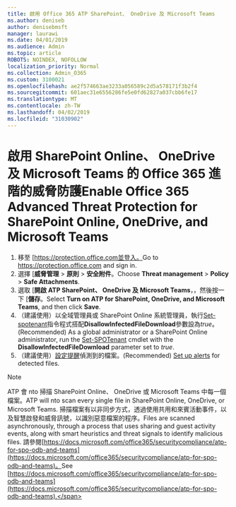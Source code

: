 ```yaml
---
title: 啟用 Office 365 ATP SharePoint、 OneDrive 及 Microsoft Teams
ms.author: deniseb
author: denisebmsft
manager: laurawi
ms.date: 04/01/2019
ms.audience: Admin
ms.topic: article
ROBOTS: NOINDEX, NOFOLLOW
localization_priority: Normal
ms.collection: Admin_O365
ms.custom: 3100021
ms.openlocfilehash: ae2f574663ae3233a056589c2d5a578171f3b2f4
ms.sourcegitcommit: 601aec31e6556286fe5e0fd62827a037cbb6fe17
ms.translationtype: MT
ms.contentlocale: zh-TW
ms.lasthandoff: 04/02/2019
ms.locfileid: "31030902"
---
```

# <a name="enable-office-365-advanced-threat-protection-for-sharepoint-online-onedrive-and-microsoft-teams"></a><span data-ttu-id="b60e5-102">啟用 SharePoint Online、 OneDrive 及 Microsoft Teams 的 Office 365 進階的威脅防護</span><span class="sxs-lookup"><span data-stu-id="b60e5-102">Enable Office 365 Advanced Threat Protection for SharePoint Online, OneDrive, and Microsoft Teams</span></span>

1. <span data-ttu-id="b60e5-103">移至 [https://protection.office.com並登入。</span><span class="sxs-lookup"><span data-stu-id="b60e5-103">Go to https://protection.office.com and sign in.</span></span>
2. <span data-ttu-id="b60e5-104">選擇 [**威脅管理** > **原則** > **安全附件**。</span><span class="sxs-lookup"><span data-stu-id="b60e5-104">Choose **Threat management** > **Policy** > **Safe Attachments**.</span></span>
3. <span data-ttu-id="b60e5-105">選取 [**開啟 ATP SharePoint、 OneDrive 及 Microsoft Teams**，，然後按一下 [**儲存**。</span><span class="sxs-lookup"><span data-stu-id="b60e5-105">Select **Turn on ATP for SharePoint, OneDrive, and Microsoft Teams**, and then click **Save**.</span></span>
4. <span data-ttu-id="b60e5-106">（建議使用）以全域管理員或 SharePoint Online 系統管理員，執行[Set-spotenant](https://docs.microsoft.com/powershell/module/sharepoint-online/Set-SPOTenant?view=sharepoint-ps)指令程式搭配**DisallowInfectedFileDownload**參數設為*true*。</span><span class="sxs-lookup"><span data-stu-id="b60e5-106">(Recommended) As a global administrator or a SharePoint Online administrator, run the [Set-SPOTenant](https://docs.microsoft.com/powershell/module/sharepoint-online/Set-SPOTenant?view=sharepoint-ps) cmdlet with the **DisallowInfectedFileDownload** parameter set to *true*.</span></span>
5. <span data-ttu-id="b60e5-107">（建議使用）[設定提醒](https://docs.microsoft.com/office365/securitycompliance/turn-on-atp-for-spo-odb-and-teams#set-up-alerts-for-detected-files)偵測到的檔案。</span><span class="sxs-lookup"><span data-stu-id="b60e5-107">(Recommended) [Set up alerts](https://docs.microsoft.com/office365/securitycompliance/turn-on-atp-for-spo-odb-and-teams#set-up-alerts-for-detected-files) for detected files.</span></span>

> [!NOTE]
> <span data-ttu-id="b60e5-108">ATP 會 nto 掃描 SharePoint Online、 OneDrive 或 Microsoft Teams 中每一個檔案。</span><span class="sxs-lookup"><span data-stu-id="b60e5-108">ATP will nto scan every single file in SharePoint Online, OneDrive, or Microsoft Teams.</span></span> <span data-ttu-id="b60e5-109">掃描檔案有以非同步方式，透過使用共用和來賓活動事件，以及智慧啟發和威脅訊號，以識別惡意檔案的程序。</span><span class="sxs-lookup"><span data-stu-id="b60e5-109">Files are scanned asynchronously, through a process that uses sharing and guest activity events, along with smart heuristics and threat signals to identify malicious files.</span></span> <span data-ttu-id="b60e5-110">請參閱[https://docs.microsoft.com/office365/securitycompliance/atp-for-spo-odb-and-teams](https://docs.microsoft.com/office365/securitycompliance/atp-for-spo-odb-and-teams)。</span><span class="sxs-lookup"><span data-stu-id="b60e5-110">See [https://docs.microsoft.com/office365/securitycompliance/atp-for-spo-odb-and-teams](https://docs.microsoft.com/office365/securitycompliance/atp-for-spo-odb-and-teams).</span></span>